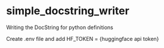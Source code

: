 # simple_docstring_writer
Writing the DocString for python definitions 

Create .env file and add HF_TOKEN = {huggingface api token}
